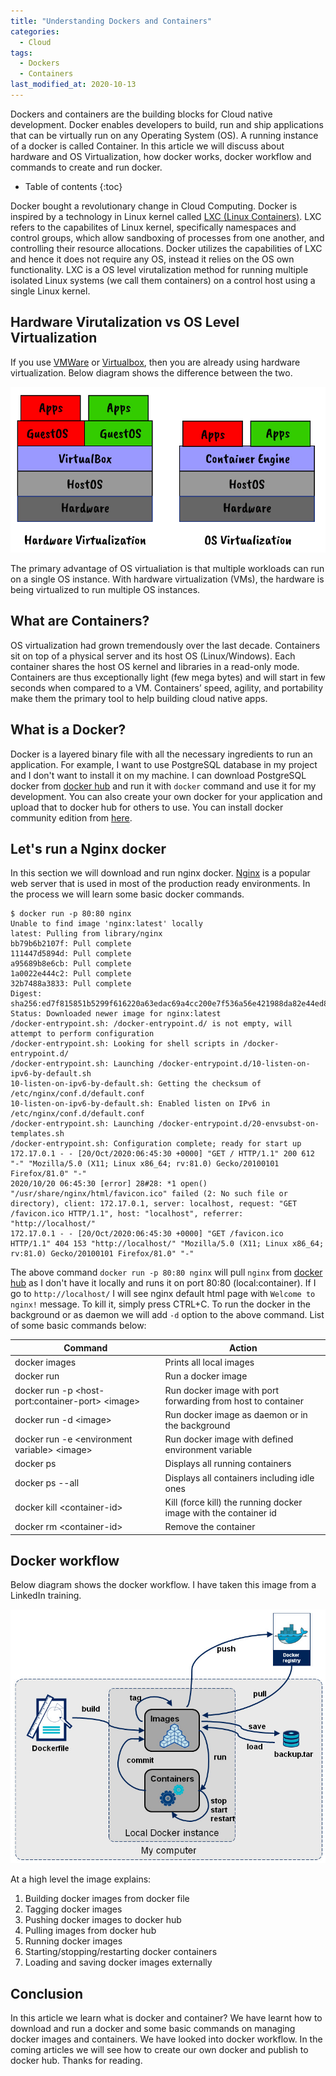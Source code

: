 ```yaml
---
title: "Understanding Dockers and Containers"
categories:
  - Cloud
tags:
  - Dockers
  - Containers
last_modified_at: 2020-10-13
---
```


Dockers and containers are the building blocks for Cloud native development. Docker enables developers to build, run and ship applications that can be virtually run on any Operating System (OS). A running instance of a docker is called Container. In this article we will discuss about hardware and OS Virtualization, how docker works, docker workflow and commands to create and run docker.

* Table of contents
{:toc}

Docker bought a revolutionary change in Cloud Computing. Docker is inspired by a technology in Linux kernel called [LXC (Linux Containers)](https://linuxcontainers.org/). LXC refers to the capabilites of Linux kernel, specifically namespaces and control groups, which allow sandboxing of processes from one another, and controlling their resource allocations. Docker utilizes the capabilities of LXC and hence it does not require any OS, instead it relies on the OS own functionality. LXC is a OS level virutalization method for running multiple isolated Linux systems (we call them containers) on a control host using a single Linux kernel.

## Hardware Virutalization vs OS Level Virtualization
If you use [VMWare](https://www.vmware.com/in.html) or [Virtualbox](https://www.virtualbox.org/), then you are already using hardware virtualization. Below diagram shows the difference between the two.

![Virtualization](/assets/images/blog/virtualization.jpg)

The primary advantage of OS virtualiation is that multiple workloads can run on a single OS instance. With hardware virtualization (VMs), the hardware is being virtualized to run multiple OS instances.


## What are Containers?
OS virtualization had grown tremendously over the last decade. Containers sit on top of a physical server and its host OS (Linux/Windows). Each container shares the host OS kernel and libraries in a read-only mode. Containers are thus exceptionally light (few mega bytes) and will start in few seconds when compared to a VM. Containers’ speed, agility, and portability make them the primary tool to help building cloud native apps.

## What is a Docker?
Docker is a layered binary file with all the necessary ingredients to run an application. For example, I want to use PostgreSQL database in my project and I don't want to install it on my machine. I can download PostgreSQL docker from [docker hub](https://hub.docker.com/_/postgres) and run it with `docker` command and use it for my development. You can also create your own docker for your application and upload that to docker hub for others to use. You can install docker community edition from [here](https://docs.docker.com/get-docker/).

## Let's run a Nginx docker
In this section we will download and run nginx docker. [Nginx](https://www.nginx.com/) is a popular web server that is used in most of the production ready environments. In the process we will learn some basic docker commands.

```shell
$ docker run -p 80:80 nginx
Unable to find image 'nginx:latest' locally
latest: Pulling from library/nginx
bb79b6b2107f: Pull complete 
111447d5894d: Pull complete 
a95689b8e6cb: Pull complete 
1a0022e444c2: Pull complete 
32b7488a3833: Pull complete 
Digest: sha256:ed7f815851b5299f616220a63edac69a4cc200e7f536a56e421988da82e44ed8
Status: Downloaded newer image for nginx:latest
/docker-entrypoint.sh: /docker-entrypoint.d/ is not empty, will attempt to perform configuration
/docker-entrypoint.sh: Looking for shell scripts in /docker-entrypoint.d/
/docker-entrypoint.sh: Launching /docker-entrypoint.d/10-listen-on-ipv6-by-default.sh
10-listen-on-ipv6-by-default.sh: Getting the checksum of /etc/nginx/conf.d/default.conf
10-listen-on-ipv6-by-default.sh: Enabled listen on IPv6 in /etc/nginx/conf.d/default.conf
/docker-entrypoint.sh: Launching /docker-entrypoint.d/20-envsubst-on-templates.sh
/docker-entrypoint.sh: Configuration complete; ready for start up
172.17.0.1 - - [20/Oct/2020:06:45:30 +0000] "GET / HTTP/1.1" 200 612 "-" "Mozilla/5.0 (X11; Linux x86_64; rv:81.0) Gecko/20100101 Firefox/81.0" "-"
2020/10/20 06:45:30 [error] 28#28: *1 open() "/usr/share/nginx/html/favicon.ico" failed (2: No such file or directory), client: 172.17.0.1, server: localhost, request: "GET /favicon.ico HTTP/1.1", host: "localhost", referrer: "http://localhost/"
172.17.0.1 - - [20/Oct/2020:06:45:30 +0000] "GET /favicon.ico HTTP/1.1" 404 153 "http://localhost/" "Mozilla/5.0 (X11; Linux x86_64; rv:81.0) Gecko/20100101 Firefox/81.0" "-"
```

The above command `docker run -p 80:80 nginx` will pull `nginx` from [docker hub](https://hub.docker.com/_/nginx) as I don't have it locally and runs it on port 80:80 (local:container). If I go to `http://localhost/` I will see nginx default html page with `Welcome to nginx!` message. To kill it, simply press CTRL+C. To run the docker in the background or as daemon we will add `-d` option to the above command. List of some basic commands below:


| Command                                         | Action                                         |
|-------------------------------------------------|----------------------|
| docker images                                   | Prints all local images |
| docker run <image>                              | Run a docker image |
| docker run -p &lt;host-port:container-port&gt; &lt;image&gt; | Run docker image with port forwarding from host to container |
| docker run -d &lt;image&gt;                           | Run docker image as daemon or in the background |
| docker run -e &lt;environment variable&gt; &lt;image&gt;    | Run docker image with defined environment variable |
| docker ps                                       | Displays all running containers |
| docker ps --all                                 | Displays all containers including idle ones |
| docker kill &lt;container-id&gt;                      | Kill (force kill) the running docker image with the container id|
| docker rm &lt;container-id&gt;                        | Remove the container |


## Docker workflow
Below diagram shows the docker workflow. I have taken this image from a LinkedIn training.

![Docker Workflow](/assets/images/blog/docker_workflow.jpg)

At a high level the image explains:
1. Building docker images from docker file
2. Tagging docker images
3. Pushing docker images to docker hub
4. Pulling images from docker hub
5. Running docker images
6. Starting/stopping/restarting docker containers
7. Loading and saving docker images externally


## Conclusion
In this article we learn what is docker and container? We have learnt how to download and run a docker and some basic commands on managing docker images and containers. We have looked into docker workflow. In the coming articles we will see how to create our own docker and publish to docker hub. Thanks for reading.

